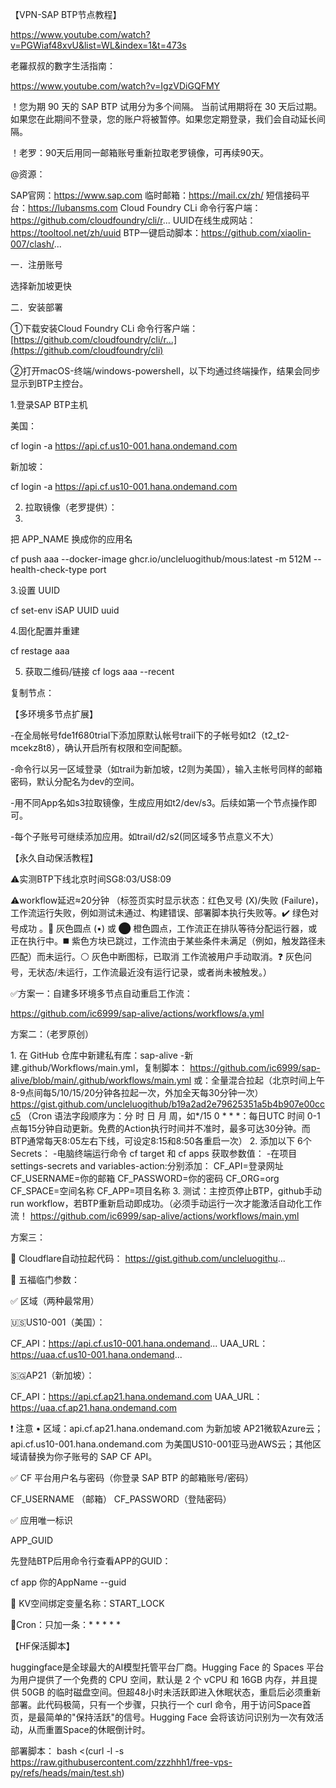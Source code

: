 【VPN-SAP BTP节点教程】

 https://www.youtube.com/watch?v=PGWiaf48xvU&list=WL&index=1&t=473s
 
老羅叔叔的數字生活指南：

https://www.youtube.com/watch?v=IgzVDiGQFMY

！您为期 90 天的 SAP BTP 试用分为多个间隔。 当前试用期将在 30 天后过期。 如果您在此期间不登录，您的账户将被暂停。如果您定期登录，我们会自动延长间隔。

！老罗：90天后用同一邮箱账号重新拉取老罗镜像，可再续90天。

@资源：

SAP官网：https://www.sap.com
临时邮箱：https://mail.cx/zh/
短信接码平台：https://lubansms.com
Cloud Foundry CLi 命令行客户端：https://github.com/cloudfoundry/cli/r...
UUID在线生成网站：https://tooltool.net/zh/uuid
BTP一键启动脚本：https://github.com/xiaolin-007/clash/...  

一．注册账号

选择新加坡更快

二．安装部署

①下载安装Cloud Foundry CLi 命令行客户端：[https://github.com/cloudfoundry/cli/r...](https://github.com/cloudfoundry/cli)

②打开macOS-终端/windows-powershell，以下均通过终端操作，结果会同步显示到BTP主控台。

1.登录SAP BTP主机

美国：

cf login -a https://api.cf.us10-001.hana.ondemand.com

新加坡：

cf login -a https://api.cf.us10-001.hana.ondemand.com

2. 拉取镜像（老罗提供）：
3. 
把 APP_NAME 换成你的应用名

cf push aaa --docker-image ghcr.io/uncleluogithub/mous:latest -m 512M --health-check-type port

3.设置 UUID

cf set-env iSAP UUID uuid

4.固化配置并重建

cf restage aaa

5) 获取二维码/链接
cf logs aaa --recent

复制节点：


【多环境多节点扩展】

-在全局帐号fde1f680trial下添加原默认帐号trail下的子帐号如t2（t2_t2-mcekz8t8），确认开启所有权限和空间配额。

-命令行以另一区域登录（如trail为新加坡，t2则为美国），输入主帐号同样的邮箱密码，默认分配名为dev的空间。

-用不同App名如s3拉取镜像，生成应用如t2/dev/s3。后续如第一个节点操作即可。

-每个子账号可继续添加应用。如trail/d2/s2(同区域多节点意义不大）

【永久自动保活教程】

⚠️实测BTP下线北京时间SG8:03/US8:09

⚠️workflow延迟≈20分钟
（标签页实时显示状态：红色叉号 (X)/失败 (Failure)，工作流运行失败，例如测试未通过、构建错误、部署脚本执行失败等。✔️ 绿色对号成功 。🔵 灰色圆点 (•) 或 ⬤ 橙色圆点，工作流正在排队等待分配运行器，或正在执行中。◼️ 紫色方块已跳过，工作流由于某些条件未满足（例如，触发路径未匹配）而未运行。⚪ 灰色中断图标，已取消 工作流被用户手动取消。❓ 灰色问号，无状态/未运行，工作流最近没有运行记录，或者尚未被触发。）

✅方案一：自建多环境多节点自动重启工作流：

https://github.com/ic6999/sap-alive/actions/workflows/a.yml

方案二：（老罗原创）

1. 在 GitHub 仓库中新建私有库：sap-alive
-新建.github/Workflows/main.yml，复制脚本：
https://github.com/ic6999/sap-alive/blob/main/.github/workflows/main.yml
或：全量混合拉起（北京时间上午8-9点间每5/10/15/20分钟各拉起一次，外加全天每30分钟一次）
https://gist.github.com/uncleluogithub/b19a2ad2e79625351a5b4b907e00ccc5
（Cron 语法字段顺序为：分 时 日 月 周，如*/15 0 * * *：每日UTC 时间 0-1点每15分钟自动更新。免费的Action执行时间并不准时，最多可达30分钟。而BTP通常每天8:05左右下线，可设定8:15和8:50各重启一次）
2. 添加以下 6个Secrets：
-电脑终端运行命令 cf target 和 cf apps 获取参数值：
-在项目settings-secrets and variables-action:分别添加：
CF_API=登录网址
CF_USERNAME=你的邮箱
CF_PASSWORD=你的密码
CF_ORG=org
CF_SPACE=空间名称
CF_APP=项目名称
3. 测试：主控页停止BTP，github手动run workflow，若BTP重新启动即成功。（必须手动运行一次才能激活自动化工作流！
https://github.com/ic6999/sap-alive/actions/workflows/main.yml

方案三：

📌 Cloudflare自动拉起代码：
https://gist.github.com/uncleluogithu...

📌 五福临门参数：

✅ 区域（两种最常用）
 
🇺🇸US10-001（美国）： 

CF_API：https://api.cf.us10-001.hana.ondemand...
UAA_URL：https://uaa.cf.us10-001.hana.ondemand...

🇸🇬AP21（新加坡）：
 
CF_API：https://api.cf.ap21.hana.ondemand.com
UAA_URL：https://uaa.cf.ap21.hana.ondemand.com

❗ 注意
 • 区域：api.cf.ap21.hana.ondemand.com 为新加坡 AP21微软Azure云；api.cf.us10-001.hana.ondemand.com 为美国US10-001亚马逊AWS云；其他区域请替换为你子账号的 SAP CF API。


✅ CF 平台用户名与密码（你登录 SAP BTP 的邮箱账号/密码）
 
CF_USERNAME （邮箱）
CF_PASSWORD（登陆密码）

✅ 应用唯一标识

APP_GUID

先登陆BTP后用命令行查看APP的GUID：

cf app 你的AppName --guid

📌 KV空间绑定变量名称：START_LOCK

📌Cron：只加一条：* * * * * 



【HF保活脚本】

huggingface是全球最大的AI模型托管平台厂商。Hugging Face 的 Spaces 平台为用户提供了一个免费的 CPU 空间，默认是 2 个 vCPU 和 16GB 内存，并且提供 50GB 的临时磁盘空间。但超48小时未活跃即进入休眠状态，重启后必须重新部署。此代码极简，只有一个步骤，只执行一个 curl 命令，用于访问Space首页，是最简单的"保持活跃"的信号。Hugging Face 会将该访问识别为一次有效活动，从而重置Space的休眠倒计时。

部署脚本：
bash <(curl -l -s https://raw.githubusercontent.com/zzzhhh1/free-vps-py/refs/heads/main/test.sh)

